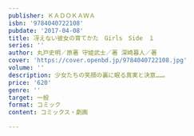 ```yaml
---
publisher: ＫＡＤＯＫＡＷＡ
isbn: '9784040722108'
pubdate: '2017-04-08'
title: 冴えない彼女の育てかた　Girls　Side　１
series: ''
author: 丸戸史明／原著 守姫武士／著 深崎暮人／著
cover: 'https://cover.openbd.jp/9784040722108.jpg'
volume: ''
description: 少女たちの笑顔の裏に眠る真実と決意……。
price: '620'
genre: ''
target: 一般
format: コミック
content: コミックス・劇画

---
```

